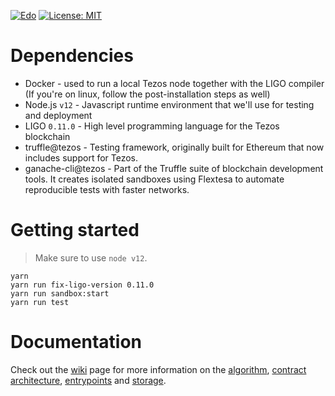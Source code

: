 [![Edo](https://github.com/stove-labs/token-farm/actions/workflows/edonet.yml/badge.svg)](https://github.com/stove-labs/token-farm/actions/workflows/edonet.yml)
[![License: MIT](https://img.shields.io/badge/License-MIT-yellow.svg)](https://opensource.org/licenses/MIT)

# Dependencies

- Docker - used to run a local Tezos node together with the LIGO compiler (If you're on linux, follow the post-installation steps as well)
- Node.js `v12` - Javascript runtime environment that we'll use for testing and deployment
- LIGO `0.11.0` - High level programming language for the Tezos blockchain
- truffle@tezos - Testing framework, originally built for Ethereum that now includes support for Tezos.
- ganache-cli@tezos - Part of the Truffle suite of blockchain development tools. It creates isolated sandboxes using Flextesa to automate reproducible tests with faster networks.

# Getting started

> Make sure to use `node v12`.

```
yarn
yarn run fix-ligo-version 0.11.0
yarn run sandbox:start
yarn run test
```

# Documentation

Check out the [wiki](https://github.com/stove-labs/token-farm/wiki/Contract-Architecture) page for more information on the [algorithm](https://github.com/stove-labs/token-farm/wiki/Algorithm), [contract architecture](https://github.com/stove-labs/token-farm/wiki/Contract-Architecture), [entrypoints](https://github.com/stove-labs/token-farm/wiki/Entrypoints) and [storage](https://github.com/stove-labs/token-farm/wiki/Storage).
